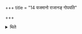+++
title = "14 यजमानो राजानङ् गोपयति"

+++

<details><summary>थिते</summary>

यजमानो राजानं गोपयति गोपयति १४
</details>
